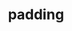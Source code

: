 ---
title: "padding"
description: "This test includes support for the `padding` shorthand property as well as for `padding-left`, `padding-right`, `padding-top` and `padding-bottom`."
category: css
last_test_date: "2019-07-25"
test_url: "/tests/css-padding.html"
test_results_url: "https://app.emailonacid.com/app/acidtest/bT9ZMtvO5cZkTTbfskZRDbdCOMlSpCTSVUd4lMkrGU68b/list"
stats: {
    apple-mail: {
        macos: {
            "10.3":"y"
        },
        ios: {
            "10.3":"y",
            "12.2":"y"
        }
    },
    gmail: {
        desktop-webmail: {
            "2019-05":"y"
        },
        ios: {
            "2019-05":"y"
        },
        android: {
            "2019-05":"y"
        }
    },
    orange: {
        desktop-webmail: {
            "2019-05":"y"
        },
        ios: {
            "2019-05":"y"
        },
        android: {
            "2019-05":"y"
        }
    },
    outlook: {
        windows: {
            "2003":"y",
            "2007":"a #1",
            "2010":"a #1",
            "2013":"a #1",
            "2016":"a #1",
            "2019":"a #1"
        },
        macos: {
            "2011":"y",
            "2016":"y"
        },
        outlook-com: {
            "2019-05":"y"
        },
        ios: {
            "2019-05":"y"
        },
        android: {
            "2019-05":"y"
        }
    },
    samsung-email: {
        android: {
            "6.0":"y"
        }
    },
    sfr: {
        desktop-webmail: {
            "2019-05":"y"
        },
        ios: {
            "2019-05":"y"
        },
        android: {
            "2019-05":"y"
        }
    },
    thunderbird: {
        macos: {
            "60.3":"y"
        }
    },
    yahoo: {
        desktop-webmail: {
            "2019-05":"y"
        },
        ios: {
            "2019-05":"y"
        },
        android: {
            "2019-05":"y"
        }
    }
}
notes_by_num: {
    "1": "Only supported on table cells."
}
---
